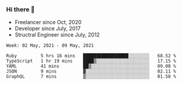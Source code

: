 ### Hi there 👋

- Freelancer since Oct, 2020
- Developer since July, 2017
- Structral Engineer since July, 2012

<!--START_SECTION:waka-->
```text
Week: 02 May, 2021 - 09 May, 2021

Ruby         5 hrs 16 mins   █████████████████░░░░░░░░   68.52 % 
TypeScript   1 hr 19 mins    ████▒░░░░░░░░░░░░░░░░░░░░   17.15 % 
YAML         41 mins         ██▒░░░░░░░░░░░░░░░░░░░░░░   09.08 % 
JSON         9 mins          ▓░░░░░░░░░░░░░░░░░░░░░░░░   02.11 % 
GraphQL      7 mins          ▒░░░░░░░░░░░░░░░░░░░░░░░░   01.58 % 
```
<!--END_SECTION:waka-->
